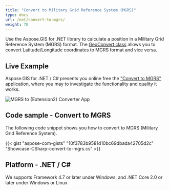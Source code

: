 ```yaml
---
title: "Convert to Military Grid Reference System (MGRS)"
type: docs
url: /net/convert-to-mgrs/
weight: 70
---
```


Use the Aspose.GIS for .NET library to calculate a position in a Military Grid Reference System (MGRS) format. The [GeoConvert class](https://reference.aspose.com/gis/net/aspose.gis/geoconvert) allows you to convert Latitude/Longitude coordinates to MGRS format and vice versa.

## **Live Example**

Aspose.GIS for .NET / C# presents you online free the ["Convert to MGRS"](https://products.aspose.app/gis/coordinates/convert-to-mgrs) application, where you may to investigate the functionality and quality it works.

![MGRS to {Extension2} Converter App](coordinates.png)

## **Code sample - Convert to MGRS**

The following code snippet shows you how to convert to MGRS (Military Grid Reference System).

{{< gist "aspose-com-gists" "10f3783b9581d10bc69dbada42705d2c" "Showcase-CSharp-convert-to-mgrs.cs" >}}

## **Platform - .NET / C#**

We supports Framework 4.7 or later under Windows, and .NET Core 2.0 or later under Windows or Linux
